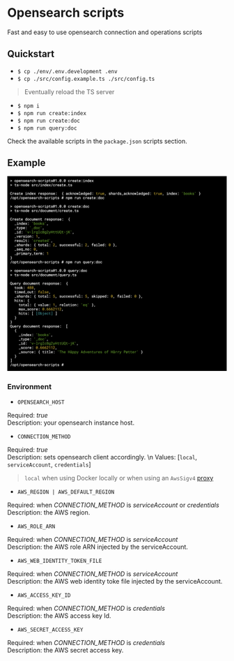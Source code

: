 # Opensearch scripts

Fast and easy to use opensearch connection and operations scripts

## Quickstart

- `$ cp ./env/.env.development .env`
- `$ cp ./src/config.example.ts ./src/config.ts`

> Eventually reload the TS server

- `$ npm i`
- `$ npm run create:index`
- `$ npm run create:doc`
- `$ npm run query:doc`

Check the available scripts in the `package.json` scripts section.

## Example

![example](./example.png)

### Environment

- `OPENSEARCH_HOST`

Required: _true_ \
Description: your opensearch instance host.

- `CONNECTION_METHOD`

Required: _true_ \
Description: sets opensearch client accordingly. \n
Values: [`local`, `serviceAccount`, `credentials`]

> `local` when using Docker locally or when using an `AwsSigv4` [proxy](https://github.com/awslabs/aws-sigv4-proxy)

- `AWS_REGION | AWS_DEFAULT_REGION`

Required: when _CONNECTION_METHOD_ is _serviceAccount_ or _credentials_ \
Description: the AWS region.

- `AWS_ROLE_ARN`

Required: when _CONNECTION_METHOD_ is _serviceAccount_ \
Description: the AWS role ARN injected by the serviceAccount.

- `AWS_WEB_IDENTITY_TOKEN_FILE`

Required: when _CONNECTION_METHOD_ is _serviceAccount_ \
Description: the AWS web identity toke file injected by the serviceAccount.

- `AWS_ACCESS_KEY_ID`

Required: when _CONNECTION_METHOD_ is _credentials_ \
Description: the AWS access key Id.

- `AWS_SECRET_ACCESS_KEY`

Required: when _CONNECTION_METHOD_ is _credentials_ \
Description: the AWS secret access key.

